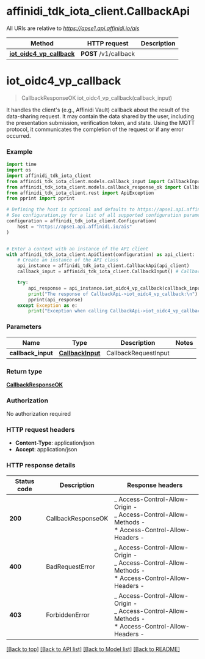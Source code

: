 # affinidi_tdk_iota_client.CallbackApi

All URIs are relative to *https://apse1.api.affinidi.io/ais*

| Method                                                            | HTTP request          | Description |
| ----------------------------------------------------------------- | --------------------- | ----------- |
| [**iot_oidc4_vp_callback**](CallbackApi.md#iot_oidc4_vp_callback) | **POST** /v1/callback |

# **iot_oidc4_vp_callback**

> CallbackResponseOK iot_oidc4_vp_callback(callback_input)

It handles the client's (e.g., Affinidi Vault) callback about the result of the data-sharing request. It may contain the data shared by the user, including the presentation submission, verification token, and state. Using the MQTT protocol, it communicates the completion of the request or if any error occurred.

### Example

```python
import time
import os
import affinidi_tdk_iota_client
from affinidi_tdk_iota_client.models.callback_input import CallbackInput
from affinidi_tdk_iota_client.models.callback_response_ok import CallbackResponseOK
from affinidi_tdk_iota_client.rest import ApiException
from pprint import pprint

# Defining the host is optional and defaults to https://apse1.api.affinidi.io/ais
# See configuration.py for a list of all supported configuration parameters.
configuration = affinidi_tdk_iota_client.Configuration(
    host = "https://apse1.api.affinidi.io/ais"
)


# Enter a context with an instance of the API client
with affinidi_tdk_iota_client.ApiClient(configuration) as api_client:
    # Create an instance of the API class
    api_instance = affinidi_tdk_iota_client.CallbackApi(api_client)
    callback_input = affinidi_tdk_iota_client.CallbackInput() # CallbackInput | CallbackRequestInput

    try:
        api_response = api_instance.iot_oidc4_vp_callback(callback_input)
        print("The response of CallbackApi->iot_oidc4_vp_callback:\n")
        pprint(api_response)
    except Exception as e:
        print("Exception when calling CallbackApi->iot_oidc4_vp_callback: %s\n" % e)
```

### Parameters

| Name               | Type                                  | Description          | Notes |
| ------------------ | ------------------------------------- | -------------------- | ----- |
| **callback_input** | [**CallbackInput**](CallbackInput.md) | CallbackRequestInput |

### Return type

[**CallbackResponseOK**](CallbackResponseOK.md)

### Authorization

No authorization required

### HTTP request headers

- **Content-Type**: application/json
- **Accept**: application/json

### HTTP response details

| Status code | Description        | Response headers                                                                                                  |
| ----------- | ------------------ | ----------------------------------------------------------------------------------------------------------------- |
| **200**     | CallbackResponseOK | _ Access-Control-Allow-Origin - <br> _ Access-Control-Allow-Methods - <br> \* Access-Control-Allow-Headers - <br> |
| **400**     | BadRequestError    | _ Access-Control-Allow-Origin - <br> _ Access-Control-Allow-Methods - <br> \* Access-Control-Allow-Headers - <br> |
| **403**     | ForbiddenError     | _ Access-Control-Allow-Origin - <br> _ Access-Control-Allow-Methods - <br> \* Access-Control-Allow-Headers - <br> |

[[Back to top]](#) [[Back to API list]](../README.md#documentation-for-api-endpoints) [[Back to Model list]](../README.md#documentation-for-models) [[Back to README]](../README.md)
